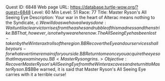 Quest ID: 6848
Web page URL: https://database.turtle-wow.org/?quest=6848
Level: 60
Min Level: 51
Race: 77
Title: Master Ryson's All Seeing Eye
Description: Your war in the heart of Alterac means nothing to the Syndicate, $c. We will do as we have always done: Wait until a clear victor rises from the ashes and rubble of this madness and then strike.$B$BThat, however, is not why we are here now. The All Seeing Eye has been lost - taken by the Winterax trolls of the region.$B$BRecover the Eye and our services shall be yours - for whatever time remains for your side.$B$BReturn to me once you acquire the eye so that I may examine you.$B$B<Master Ryson grins.>
Objective: Recover Master Ryson's All Seeing Eye from the Winterax caves and return it to Master Ryson.$B$BBe warned, it is said that Master Ryson's All Seeing Eye carries with it a terrible curse!
